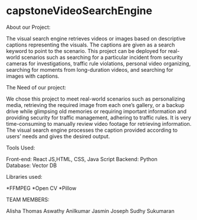 # capstoneVideoSearchEngine
About our Project:

The visual search engine retrieves videos or images based on descriptive captions representing the visuals. The captions are given as a search keyword to point to the scenario. This project can be deployed for real-world scenarios such as searching for a particular incident from security cameras for investigations, traffic rule violations, personal video organizing, searching for moments from long-duration videos, and searching for images with captions.


The Need of our project:

We chose this project to meet real-world scenarios such as personalizing media, retrieving the required image from each one’s gallery, or a backup drive while glimpsing old memories or requiring important information and providing security for traffic management, adhering to traffic rules. It is very time-consuming to manually review video footage for retrieving information. The visual search engine processes the caption provided according to users’ needs and gives the desired output.



Tools Used:

Front-end: React JS,HTML, CSS, Java Script
Backend: Python
Database: Vector DB


Libraries used:

*FFMPEG
*Open CV
*Pillow 




TEAM MEMBERS:

Alisha Thomas
Aswathy Anilkumar
Jasmin Joseph
Sudhy Sukumaran
